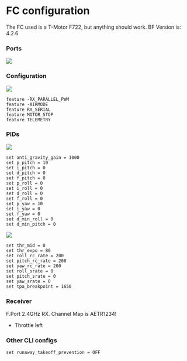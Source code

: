 # FC configuration
The FC used is a T-Motor F722, but anything should work.
BF Version is: 4.2.6

### Ports
![](https://i.imgur.com/1Gxg4fi.png)

### Configuration
![](https://i.imgur.com/e0QRIBP.png)
```
feature -RX_PARALLEL_PWM
feature -AIRMODE
feature RX_SERIAL
feature MOTOR_STOP
feature TELEMETRY
```
 
### PIDs
![](https://i.imgur.com/O0fiI0o.png)
```
set anti_gravity_gain = 1000
set p_pitch = 10
set i_pitch = 0
set d_pitch = 0
set f_pitch = 0
set p_roll = 0
set i_roll = 0
set d_roll = 0
set f_roll = 0
set p_yaw = 10
set i_yaw = 0
set f_yaw = 0
set d_min_roll = 0
set d_min_pitch = 0
```
![](https://i.imgur.com/wsxsG2p.png)
```
set thr_mid = 0
set thr_expo = 80
set roll_rc_rate = 200
set pitch_rc_rate = 200
set yaw_rc_rate = 200
set roll_srate = 0
set pitch_srate = 0
set yaw_srate = 0
set tpa_breakpoint = 1650
```

### Receiver
F.Port 2.4GHz RX.
Channel Map is AETR1234!
 - Throttle left
 
### Other CLI configs
```
set runaway_takeoff_prevention = OFF 
```
